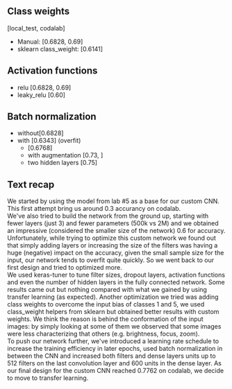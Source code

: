 ## Class weights
[local_test, codalab]
- Manual: [0.6828, 0.69]
- sklearn class_weight: [0.6141]

## Activation functions
- relu [0.6828, 0.69]
- leaky_relu [0.60]

## Batch normalization
- without[0.6828]
- with [0.6343] (overfit)
  - [0.6768]
  - with augmentation [0.73, ]
  - two hidden layers [0.75]


## Text recap
We started by using the model from lab #5 as a base 
for our custom CNN. This first attempt bring us around 0.3 accurancy
on codalab.  
We've also tried to build the network from the ground up, starting with fewer layers (just 3)
and fewer parameters (500k vs 2M) and we obtained an impressive (considered the smaller size of the network)
0.6 for accuracy.  
Unfortunately, while trying to optimize this custom network we found out that simply adding layers or increasing
the size of the filters was having a huge (negative) impact on the accuracy, given the small sample size for the input,
our network tends to overfit quite quickly.
So we went back to our first design and tried to optimized more.  
We used keras-tuner to tune filter sizes, dropout layers, activation functions and even the number of hidden layers
in the fully connected network. Some results came out but nothing compared with what we gained by using transfer learning (as expected).
Another optimization we tried was adding class weights to overcome the input bias of classes 1 and 5, we used class_weight helpers from sklearn 
but obtained better results with custom weights. We think the reason is behind the conformation of the input images: by simply looking
at some of them we observed that some images were less characterizing that others (e.g. brightness, focus, zoom).  
To push our network further, we've introduced a learning rate schedule to increase the training efficiency in later epochs,
used batch normalization in between the CNN and increased both filters and dense layers units
up to 512 filters on the last convolution layer and 600 units in the dense layer.
As our final design for the custom CNN reached 0.7762 on codalab, we decide to move to transfer learning.